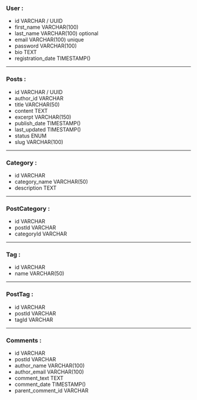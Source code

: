 ### User :
- id VARCHAR / UUID 
- first_name VARCHAR(100)
- last_name VARCHAR(100) optional
- email VARCHAR(100) unique
- password VARCHAR(100)
- bio TEXT 
- registration_date TIMESTAMP()
---
### Posts :
- id VARCHAR / UUID
- author_id VARCHAR
- title VARCHAR(50)
- content TEXT
- excerpt VARCHAR(150)
- publish_date TIMESTAMP()
- last_updated TIMESTAMP()
- status ENUM
- slug VARCHAR(100)
---
### Category :
- id VARCHAR
- category_name VARCHAR(50)
- description TEXT
---
### PostCategory :
- id VARCHAR
- postId VARCHAR
- categoryId VARCHAR
---
### Tag :
- id VARCHAR
- name VARCHAR(50)
---
### PostTag : 
- id VARCHAR
- postId VARCHAR
- tagId VARCHAR
---
### Comments :
- id VARCHAR
- postId VARCHAR
- author_name VARCHAR(100)
- author_email VARCHAR(100)
- comment_text TEXT
- comment_date TIMESTAMP()
- parent_comment_id VARCHAR

